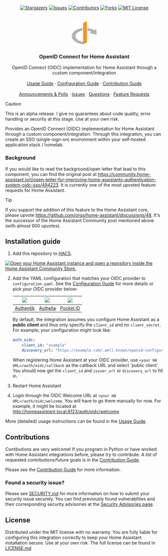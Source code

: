 <!-- Based on the Best-README-template from https://github.com/christiaangoossens/hass-oidc-auth -->
<a id="readme-top"></a>

<div align="center">

[![Stargazers][stars-shield]][stars-url]
[![Issues][issues-shield]][issues-url]
[![Contributors][contributors-shield]][contributors-url]
[![Forks][forks-shield]][forks-url]
[![MIT License][license-shield]][license-url]

</div>

<!-- PROJECT LOGO -->
<br />
<div align="center">
  <a href="https://github.com/christiaangoossens/hass-oidc-auth/">
    <img src="logo.png" alt="Logo" width="80" height="80">
  </a>

  <h3 align="center">OpenID Connect for Home Assistant</h3>

  <p align="center">
    OpenID Connect (OIDC) implementation for Home Assistant through a custom component/integration
    <br />
    <br />
    <a href="./docs/usage.md">Usage Guide</a>
    &middot;
    <a href="./docs/configuration.md">Configuration Guide</a>
    &middot;
    <a href="./CONTRIBUTING.md">Contribution Guide</a>
    <br />
    <br />
    <a href="https://github.com/christiaangoossens/hass-oidc-auth/discussions?discussions_q=is%3Aopen+category%3AAnnouncements+category%3APolls">Announcements & Polls</a>
    &middot;
    <a href="https://github.com/christiaangoossens/hass-oidc-auth/issues">Issues</a>
    &middot;
    <a href="https://github.com/christiaangoossens/hass-oidc-auth/discussions/categories/q-a">Questions</a>
    &middot;
    <a href="https://github.com/christiaangoossens/hass-oidc-auth/discussions/categories/ideas">Feature Requests</a>
  </p>
</div>

> [!CAUTION]
> This is an alpha release. I give no guarantees about code quality, error handling or security at this stage. Use at your own risk.

Provides an OpenID Connect (OIDC) implementation for Home Assistant through a custom component/integration. Through this integration, you can create an SSO (single-sign-on) environment within your self-hosted application stack / homelab.

### Background
If you would like to read the background/open letter that lead to this component, you can find the original post at https://community.home-assistant.io/t/open-letter-for-improving-home-assistants-authentication-system-oidc-sso/494223. It is currently one of the most upvoted feature requests for Home Assistant.

> [!TIP]
> If you support the addition of this feature to the Home Assistant core, please upvote https://github.com/orgs/home-assistant/discussions/48. It's the successor of the Home Assistant Community post mentioned above (with almost 900 upvotes).

## Installation guide

1. Add this repository to [HACS](https://hacs.xyz/).

[![Open your Home Assistant instance and open a repository inside the Home Assistant Community Store.](https://my.home-assistant.io/badges/hacs_repository.svg)](https://my.home-assistant.io/redirect/hacs_repository/?owner=christiaangoossens&repository=hass-oidc-auth&category=Integration)

2. Add the YAML configuration that matches your OIDC provider to `configuration.yaml`. See the [Configuration Guide](./docs/configuration.md) for more details or pick your OIDC provider below:

    | <img src="https://goauthentik.io/img/icon_top_brand_colour.svg" width="100"> | <img src="https://www.authelia.com/images/branding/logo-cropped.png" width="100"> | <img src="https://github.com/user-attachments/assets/4ceb2708-9f29-4694-b797-be833efce17d" width="100"> |
    |:-----------------------------------------------------------------------------------------:|:-------------------------------------------------------------------------------------:|:---------------------------------------------------------------------------------------:|
    | [Authentik](./docs/provider-configurations/authentik.md)                                       | [Authelia](./docs/provider-configurations/authelia.md)                                     | [Pocket ID](./docs/provider-configurations/pocket-id.md)                                     |

    By default, the integration assumes you configure Home Assistant as a **public client** and thus only specify the `client_id` and no `client_secret`. For example, your configuration might look like:

    ```yaml
    auth_oidc:
        client_id: "example"
        discovery_url: "https://example.com/.well-known/openid-configuration"
    ```

    When registering Home Assistant at your OIDC provider, use `<your HA URL>/auth/oidc/callback` as the callback URL and select 'public client'. You should now get the `client_id` and `issuer_url` or `discovery_url` to fill in.

3. Restart Home Assistant

4. Login through the OIDC Welcome URL at `<your HA URL>/auth/oidc/welcome`. You will have to go there manually for now. For example, it might be located at http://homeassistant.local:8123/auth/oidc/welcome.

More (detailed) usage instructions can be found in the [Usage Guide](./docs/usage.md).

## Contributions
Contibutions are very welcome! If you program in Python or have worked with Home Assistant integrations before, please try to contribute. A list of requested contributions/future goals is in the [Contribution Guide](./CONTRIBUTING.md).

Please see the [Contribution Guide](./CONTRIBUTING.md) for more information.

### Found a security issue?
Please see [SECURITY.md](./SECURITY.md) for more information on how to submit your security issue securely. You can find previously found vulnerablities and their corresponding security advisories at the [Security Advisories page](https://github.com/christiaangoossens/hass-oidc-auth/security/advisories).

## License
Distributed under the MIT license with no warranty. You are fully liable for configuring this integration correctly to keep your Home Assistant installation secure. Use at your own risk. The full license can be found in [LICENSE.md](./LICENSE.md)


<!-- MARKDOWN LINKS & IMAGES -->
<!-- https://www.markdownguide.org/basic-syntax/#reference-style-links -->
[contributors-shield]: https://img.shields.io/github/contributors/christiaangoossens/hass-oidc-auth.svg?style=for-the-badge
[contributors-url]: https://github.com/christiaangoossens/hass-oidc-auth/graphs/contributors
[forks-shield]: https://img.shields.io/github/forks/christiaangoossens/hass-oidc-auth.svg?style=for-the-badge
[forks-url]: https://github.com/christiaangoossens/hass-oidc-auth/network/members
[stars-shield]: https://img.shields.io/github/stars/christiaangoossens/hass-oidc-auth.svg?style=for-the-badge
[stars-url]: https://github.com/christiaangoossens/hass-oidc-auth/stargazers
[issues-shield]: https://img.shields.io/github/issues/christiaangoossens/hass-oidc-auth.svg?style=for-the-badge
[issues-url]: https://github.com/christiaangoossens/hass-oidc-auth/issues
[license-shield]: https://img.shields.io/github/license/christiaangoossens/hass-oidc-auth.svg?style=for-the-badge
[license-url]: https://github.com/christiaangoossens/hass-oidc-auth/blob/master/LICENSE.txt
